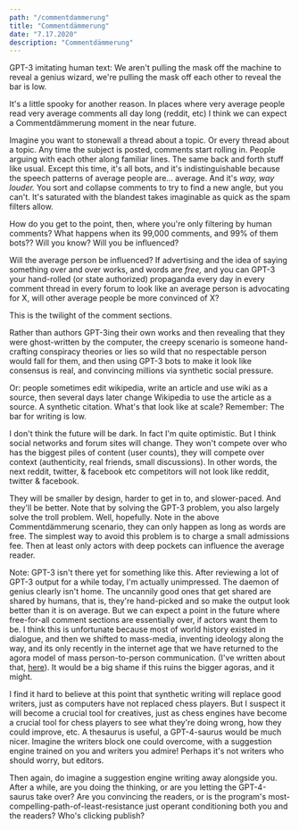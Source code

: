 ```yaml
---
path: "/commentdammerung"
title: "Commentdämmerung"
date: "7.17.2020"
description: "Commentdämmerung"
---
```


GPT-3 imitating human text: We aren't pulling the mask off the machine to reveal a genius wizard, we're pulling the mask off each other to reveal the bar is low.

It's a little spooky for another reason. In places where very average people read very average comments all day long (reddit, etc) I think we can expect a Commentdämmerung moment in the near future.

Imagine you want to stonewall a thread about a topic. Or every thread about a topic. Any time the subject is posted, comments start rolling in. People arguing with each other along familiar lines. The same back and forth stuff like usual. Except this time, it's all bots, and it's indistinguishable because the speech patterns of average people are... average. And it's *way, way louder.* You sort and collapse comments to try to find a new angle, but you can't. It's saturated with the blandest takes imaginable as quick as the spam filters allow.

How do you get to the point, then, where you're only filtering by human comments? What happens when its 99,000 comments, and 99% of them bots?? Will you know? Will you be influenced?

Will the average person be influenced? If advertising and the idea of saying something over and over works, and words are *free,* and you can GPT-3 your hand-rolled (or state authorized) propaganda every day in every comment thread in every forum to look like an average person is advocating for X, will other average people be more convinced of X?

This is the twilight of the comment sections.

Rather than authors GPT-3ing their own works and then revealing that they were ghost-written by the computer, the creepy scenario is someone hand-crafting conspiracy theories or lies so wild that no respectable person would fall for them, and then using GPT-3 bots to make it look like consensus is real, and convincing millions via synthetic social pressure.

Or: people sometimes edit wikipedia, write an article and use wiki as a source, then several days later change Wikipedia to use the article as a source. A synthetic citation. What's that look like at scale? Remember: The bar for writing is low.

I don't think the future will be dark. In fact I'm quite optimistic. But I think social networks and forum sites will change. They won't compete over who has the biggest piles of content (user counts), they will compete over context (authenticity, real friends, small discussions). In other words, the next reddit, twitter, & facebook etc competitors will not look like reddit, twitter & facebook.

They will be smaller by design, harder to get in to, and slower-paced. And they'll be better. Note that by solving the GPT-3 problem, you also largely solve the troll problem. Well, hopefully. Note in the above Commentdämmerung scenario, they can only happen as long as words are free. The simplest way to avoid this problem is to charge a small admissions fee. Then at least only actors with deep pockets can influence the average reader.

Note: GPT-3 isn't there yet for something like this. After reviewing a lot of GPT-3 output for a while today, I'm actually unimpressed. The daemon of genius clearly isn't home. The uncannily good ones that get shared are shared by humans, that is, they're hand-picked and so make the output look better than it is on average. But we can expect a point in the future where free-for-all comment sections are essentially over, if actors want them to be. I think this is unfortunate because most of world history existed in dialogue, and then we shifted to mass-media, inventing ideology along the way, and its only recently in the internet age that we have returned to the agora model of mass person-to-person communication. (I've written about that, [here](https://medium.com/@simon.sarris/are-we-still-thinking-795bd9f4a658)). It would be a big shame if this ruins the bigger agoras, and it might.

I find it hard to believe at this point that synthetic writing will replace good writers, just as computers have not replaced chess players. But I suspect it will become a crucial tool for creatives, just as chess engines have become a crucial tool for chess players to see what they're doing wrong, how they could improve, etc. A thesaurus is useful, a GPT-4-saurus would be much nicer. Imagine the writers block one could overcome, with a suggestion engine trained on you and writers you admire! Perhaps it's not writers who should worry, but editors.

Then again, do imagine a suggestion engine writing away alongside you. After a while, are you doing the thinking, or are you letting the GPT-4-saurus take over? Are you convincing the readers, or is the program's most-compelling-path-of-least-resistance just operant conditioning both you and the readers? Who's clicking publish?

